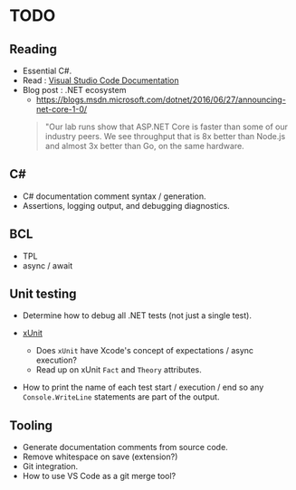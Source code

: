 # TODO

## Reading 

* Essential C#.
* Read : [Visual Studio Code Documentation](https://code.visualstudio.com/Docs)
* Blog post : .NET ecosystem
    * https://blogs.msdn.microsoft.com/dotnet/2016/06/27/announcing-net-core-1-0/
    > "Our lab runs show that ASP.NET Core is faster than some of our industry peers. We see throughput that is 8x better than Node.js and almost 3x better than Go, on the same hardware.
     
## C#

* C# documentation comment syntax / generation.
* Assertions, logging output, and debugging diagnostics.

## BCL

* TPL
* async / await

## Unit testing

* Determine how to debug all .NET tests (not just a single test).
* [xUnit](https://xunit.github.io/)
    * Does `xUnit` have Xcode's concept of expectations / async execution?
    * Read up on xUnit `Fact` and `Theory` attributes.

* How to print the name of each test start / execution / end so any `Console.WriteLine` statements are part of the output. 

## Tooling

* Generate documentation comments from source code.
* Remove whitespace on save (extension?)
* Git integration.
* How to use VS Code as a git merge tool?
